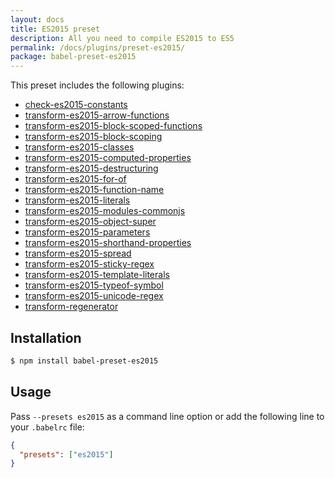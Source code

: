```yaml
---
layout: docs
title: ES2015 preset
description: All you need to compile ES2015 to ES5
permalink: /docs/plugins/preset-es2015/
package: babel-preset-es2015
---
```


This preset includes the following plugins:

- [check-es2015-constants](/docs/plugins/check-es2015-constants)
- [transform-es2015-arrow-functions](/docs/plugins/transform-es2015-arrow-functions)
- [transform-es2015-block-scoped-functions](/docs/plugins/transform-es2015-block-scoped-functions)
- [transform-es2015-block-scoping](/docs/plugins/transform-es2015-block-scoping)
- [transform-es2015-classes](/docs/plugins/transform-es2015-classes)
- [transform-es2015-computed-properties](/docs/plugins/transform-es2015-computed-properties)
- [transform-es2015-destructuring](/docs/plugins/transform-es2015-destructuring)
- [transform-es2015-for-of](/docs/plugins/transform-es2015-for-of)
- [transform-es2015-function-name](/docs/plugins/transform-es2015-function-name)
- [transform-es2015-literals](/docs/plugins/transform-es2015-literals)
- [transform-es2015-modules-commonjs](/docs/plugins/transform-es2015-modules-commonjs)
- [transform-es2015-object-super](/docs/plugins/transform-es2015-object-super)
- [transform-es2015-parameters](/docs/plugins/transform-es2015-parameters)
- [transform-es2015-shorthand-properties](/docs/plugins/transform-es2015-shorthand-properties)
- [transform-es2015-spread](/docs/plugins/transform-es2015-spread)
- [transform-es2015-sticky-regex](/docs/plugins/transform-es2015-sticky-regex)
- [transform-es2015-template-literals](/docs/plugins/transform-es2015-template-literals)
- [transform-es2015-typeof-symbol](/docs/plugins/transform-es2015-typeof-symbol)
- [transform-es2015-unicode-regex](/docs/plugins/transform-es2015-unicode-regex)
- [transform-regenerator](/docs/plugins/transform-regenerator)

## Installation

```sh
$ npm install babel-preset-es2015
```

## Usage

Pass `--presets es2015` as a command line option or add the following line to your `.babelrc` file:

```json
{
  "presets": ["es2015"]
}
```
